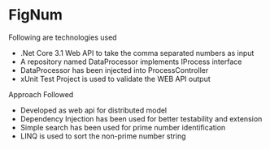 # FigNum

Following are technologies used 
-	.Net Core 3.1 Web API to take the comma separated numbers as input
-	A repository named DataProcessor implements IProcess interface
-	DataProcessor has been injected into ProcessController
-	xUnit Test Project is used to validate the WEB API output

Approach Followed
-	Developed as web api for distributed model
-	Dependency Injection has been used for better testability and extension
-	Simple search has been used for prime number identification
-	LINQ is used to sort the non-prime number string
